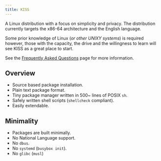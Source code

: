 ```yaml
---
title: KISS
---
```


A Linux distribution with a focus on simplicity and privacy. The distribution currently targets the x86-64 architecture and the English language.

Some prior knowledge of Linux (*or other UNIXY systems*) is required however, those with the capacity, the drive and the willingness to learn will see KISS as a great place to start.

See the [Frequently Asked Questions](https://getkiss.org/pages/faq/) page for more information.

## Overview

- Source based package installation.
- Plain text package format.
- Tiny package manager written in 500~ lines of POSIX `sh`.
- Safely written shell scripts (`shellcheck` compliant).
- Easily extendable.

## Minimality

- Packages are built minimally.
- No National Language support.
- No `dbus`.
- No `systemd` (`busybox init`).
- No `glibc` (`musl`)
